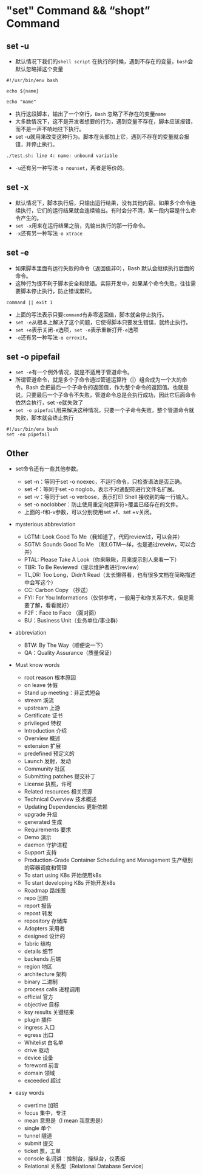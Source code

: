 # "set" Command && “shopt” Command

## set -u
- 默认情况下我们的`shell script` 在执行的时候，遇到不存在的变量，`bash`会默认忽略掉这个变量
```shell
#!/usr/bin/env bash

echo ${name}

echo "name"

```

- 执行这段脚本，输出了一个空行，`Bash` 忽略了不存在的变量`name`
- 大多数情况下，这不是开发者想要的行为，遇到变量不存在，脚本应该报错，而不是一声不响地往下执行。
- set -u就用来改变这种行为。脚本在头部加上它，遇到不存在的变量就会报错，并停止执行。

```shell
./test.sh: line 4: name: unbound variable
```
- `-u`还有另一种写法`-o nounset`，两者是等价的。

## set -x

- 默认情况下，脚本执行后，只输出运行结果，没有其他内容。如果多个命令连续执行，它们的运行结果就会连续输出。有时会分不清，某一段内容是什么命令产生的。
- `set -x`用来在运行结果之前，先输出执行的那一行命令。
- `-x`还有另一种写法`-o xtrace`

## set -e
- 如果脚本里面有运行失败的命令（返回值非0），Bash 默认会继续执行后面的命令。
- 这种行为很不利于脚本安全和除错。实际开发中，如果某个命令失败，往往需要脚本停止执行，防止错误累积。
```shell
command || exit 1
```
- 上面的写法表示只要`command`有非零返回值，脚本就会停止执行。
- `set -e`从根本上解决了这个问题，它使得脚本只要发生错误，就终止执行。
- `set +e`表示关闭`-e`选项，`set -e`表示重新打开`-e`选项
- `-e`还有另一种写法`-o errexit`。

## set -o pipefail

- `set -e`有一个例外情况，就是不适用于管道命令。
- 所谓管道命令，就是多个子命令通过管道运算符（|）组合成为一个大的命令。Bash 会把最后一个子命令的返回值，作为整个命令的返回值。也就是说，只要最后一个子命令不失败，管道命令总是会执行成功，因此它后面命令依然会执行，set -e就失效了
- `set -o pipefail`用来解决这种情况，只要一个子命令失败，整个管道命令就失败，脚本就会终止执行
```shell
#!/usr/bin/env bash
set -eo pipefail

```

## Other

- set命令还有一些其他参数。

  - set -n：等同于set -o noexec，不运行命令，只检查语法是否正确。
  - set -f：等同于set -o noglob，表示不对通配符进行文件名扩展。
  - set -v：等同于set -o verbose，表示打印 Shell 接收到的每一行输入。
  - set -o noclobber：防止使用重定向运算符>覆盖已经存在的文件。
  - 上面的-f和-v参数，可以分别使用set +f、set +v关闭。
- mysterious abbreviation
  - LGTM: Look Good To Me（我知道了，代码review过，可以合并）
  - SGTM: Sounds Good To Me （和LGTM一样，也是通过reveiw，可以合并）
  - PTAL: Please Take A Look（你来瞅瞅，用来提示别人来看一下）
  - TBR: To Be Reviewed（提示维护者进行review）
  - TL,DR: Too Long，Didn‘t Read（太长懒得看，也有很多文档在简略描述中会写这个）
  - CC: Carbon Copy （抄送）
  - FYI: For You Informations（仅供参考，一般用于和你关系不大，但是需要了解，看看就好）
  - F2F：Face to Face （面对面）
  - BU：Business Unit（业务单位/事业群）
- abbreviation
  - BTW: By The Way（顺便说一下）
  - QA：Quality Assurance（质量保证）
- Must know words
  - root reason 根本原因
  - on leave 休假
  - Stand up meeting：非正式短会
  - stream         溪流
  - upstream     上游
  - Certificate    证书
  - privileged    特权
  - Introduction    介绍
  - Overview    概述
  - extension    扩展
  - predefined    预定义的
  - Launch        发射，发动
  - Community        社区
  - Submitting patches        提交补丁
  - License        执照，许可
  - Related resources        相关资源
  - Technical Overview        技术概述
  - Updating Dependencies        更新依赖
  - upgrade            升级
  - generated        生成
  - Requirements        要求
  - Demo    演示
  - daemon        守护进程
  - Support        支持
  - Production-Grade Container Scheduling and Management        生产级别的容器调度和管理
  - To start using K8s        开始使用k8s
  - To start developing K8s    开始开发k8s
  - Roadmap        路线图
  - repo        回购
  - report        报告
  - repost        转发
  - repository        存储库
  - Adopters        采用者
  - designed        设计的
  - fabric             结构
  - details            细节
  - backends        后端
  - region            地区
  - architecture            架构
  - binary                        二进制
  - process calls            进程调用
  - official                    官方
  - objective                    目标
  - ksy results                关键结果
  - plugin                        插件
  - ingress                        入口
  - egress                        出口
  - Whitelist                    白名单
  - drive                            驱动
  - device                        设备
  - foreword                    前言
  - domain        领域
  - exceeded      超过
- easy words
  - overtime 加班
  - focus  集中，专注
  - mean 意思是（I mean 我意思是）
  - single 单个
  - tunnel 隧道
  - submit 提交
  - ticket 票，工单
  - console 名词讲：控制台，操纵台，仪表板
  - Relational 关系型（Relational Database Service）
